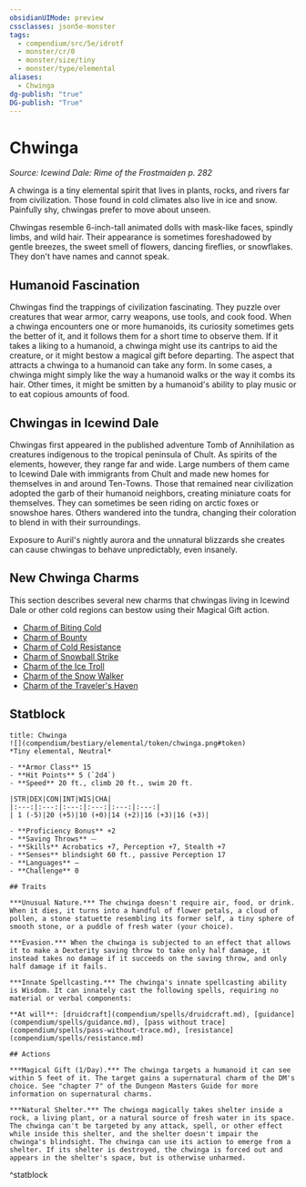 ```yaml
---
obsidianUIMode: preview
cssclasses: json5e-monster
tags:
  - compendium/src/5e/idrotf
  - monster/cr/0
  - monster/size/tiny
  - monster/type/elemental
aliases:
  - Chwinga
dg-publish: "true"
DG-publish: "True"
---
```

# Chwinga
*Source: Icewind Dale: Rime of the Frostmaiden p. 282*  

A chwinga is a tiny elemental spirit that lives in plants, rocks, and rivers far from civilization. Those found in cold climates also live in ice and snow. Painfully shy, chwingas prefer to move about unseen.

Chwingas resemble 6-inch-tall animated dolls with mask-like faces, spindly limbs, and wild hair. Their appearance is sometimes foreshadowed by gentle breezes, the sweet smell of flowers, dancing fireflies, or snowflakes. They don't have names and cannot speak.

## Humanoid Fascination

Chwingas find the trappings of civilization fascinating. They puzzle over creatures that wear armor, carry weapons, use tools, and cook food. When a chwinga encounters one or more humanoids, its curiosity sometimes gets the better of it, and it follows them for a short time to observe them. If it takes a liking to a humanoid, a chwinga might use its cantrips to aid the creature, or it might bestow a magical gift before departing. The aspect that attracts a chwinga to a humanoid can take any form. In some cases, a chwinga might simply like the way a humanoid walks or the way it combs its hair. Other times, it might be smitten by a humanoid's ability to play music or to eat copious amounts of food.

## Chwingas in Icewind Dale

Chwingas first appeared in the published adventure Tomb of Annihilation as creatures indigenous to the tropical peninsula of Chult. As spirits of the elements, however, they range far and wide. Large numbers of them came to Icewind Dale with immigrants from Chult and made new homes for themselves in and around Ten-Towns. Those that remained near civilization adopted the garb of their humanoid neighbors, creating miniature coats for themselves. They can sometimes be seen riding on arctic foxes or snowshoe hares. Others wandered into the tundra, changing their coloration to blend in with their surroundings.

Exposure to Auril's nightly aurora and the unnatural blizzards she creates can cause chwingas to behave unpredictably, even insanely.

## New Chwinga Charms

This section describes several new charms that chwingas living in Icewind Dale or other cold regions can bestow using their Magical Gift action.

- [Charm of Biting Cold](compendium/rewards/charm-of-biting-cold-idrotf.md)  
- [Charm of Bounty](compendium/rewards/charm-of-bounty-idrotf.md)  
- [Charm of Cold Resistance](compendium/rewards/charm-of-cold-resistance-idrotf.md)  
- [Charm of Snowball Strike](compendium/rewards/charm-of-snowball-strike-idrotf.md)  
- [Charm of the Ice Troll](compendium/rewards/charm-of-the-ice-troll-idrotf.md)  
- [Charm of the Snow Walker](compendium/rewards/charm-of-the-snow-walker-idrotf.md)  
- [Charm of the Traveler's Haven](compendium/rewards/charm-of-the-travelers-haven-idrotf.md)  

## Statblock

```ad-statblock
title: Chwinga
![](compendium/bestiary/elemental/token/chwinga.png#token)
*Tiny elemental, Neutral*

- **Armor Class** 15 
- **Hit Points** 5 (`2d4`)
- **Speed** 20 ft., climb 20 ft., swim 20 ft.

|STR|DEX|CON|INT|WIS|CHA|
|:---:|:---:|:---:|:---:|:---:|:---:|
| 1 (-5)|20 (+5)|10 (+0)|14 (+2)|16 (+3)|16 (+3)|

- **Proficiency Bonus** +2
- **Saving Throws** ⏤
- **Skills** Acrobatics +7, Perception +7, Stealth +7
- **Senses** blindsight 60 ft., passive Perception 17
- **Languages** —
- **Challenge** 0

## Traits

***Unusual Nature.*** The chwinga doesn't require air, food, or drink. When it dies, it turns into a handful of flower petals, a cloud of pollen, a stone statuette resembling its former self, a tiny sphere of smooth stone, or a puddle of fresh water (your choice).

***Evasion.*** When the chwinga is subjected to an effect that allows it to make a Dexterity saving throw to take only half damage, it instead takes no damage if it succeeds on the saving throw, and only half damage if it fails.

***Innate Spellcasting.*** The chwinga's innate spellcasting ability is Wisdom. It can innately cast the following spells, requiring no material or verbal components:

**At will**: [druidcraft](compendium/spells/druidcraft.md), [guidance](compendium/spells/guidance.md), [pass without trace](compendium/spells/pass-without-trace.md), [resistance](compendium/spells/resistance.md)

## Actions

***Magical Gift (1/Day).*** The chwinga targets a humanoid it can see within 5 feet of it. The target gains a supernatural charm of the DM's choice. See "chapter 7" of the Dungeon Masters Guide for more information on supernatural charms.

***Natural Shelter.*** The chwinga magically takes shelter inside a rock, a living plant, or a natural source of fresh water in its space. The chwinga can't be targeted by any attack, spell, or other effect while inside this shelter, and the shelter doesn't impair the chwinga's blindsight. The chwinga can use its action to emerge from a shelter. If its shelter is destroyed, the chwinga is forced out and appears in the shelter's space, but is otherwise unharmed.
```
^statblock